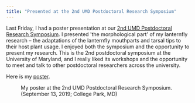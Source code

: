```yaml
---
title: "Presented at the 2nd UMD Postdoctoral Research Symposium"
---
```

Last Friday, I had a poster presentation at our [2nd UMD Postdoctoral Research Symposium](https://gradschool.umd.edu/postdocs/career-and-professional-development/postdoctoral-research-symposium-2019). I presented 'the morphological part' of my lanternfly research – <!--more-->the adaptations of the lanternfly mouthparts and tarsal tips to their host plant usage. I enjoyed both the symposium and the opportunity to present my research. This is the 2nd postdoctoral symposium at the University of Maryland, and I really liked its workshops and the opportunity to meet and talk to other postdoctoral researchers across the university.   

Here is my <a href="{{ 'assets/content/publications/2019_EBESA_poster.pdf' | relative_url }}">poster</a>.

<div class="row">
  <div class="col-sm">
    <figure class="text-center">
    <img class="ic4f-mtrig ic4f-zoomin figure-img img-fluid ic4f-max-height-md"
    src="{{ '/assets/content/misc/postdoc_symp.jpg' | relative_url }}" alt="">
    <figcaption class="figure-caption">My poster at the 2nd UMD Postdoctoral Research Symposium. (September 13, 2019; College Park, MD)
    </figcaption>
    </figure>
    </div>
</div>